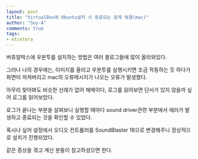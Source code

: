 ```yaml
---
layout: post
title: "VirtualBox에 Ubuntu설치 시 종료되는 문제 해결(mac)"
author: "Soy-A"
comments: true
tags:
- etcetera
---
```


버츄얼박스에 우분투를 설치하는 방법은 여러 블로그들에 많이 올라와있다.

그러나 나의 경우에는, 이미지를 올리고 우분투를 실행시키면 조금 작동하는 듯 하다가 화면이 꺼져버리고 mac의 오류메시지가 나오는 오류가 발생했다.

아무리 찾아봐도 비슷한 선례가 없어 헤메이다, 로그를 읽어보면 단서가 있지 않을까 싶어 로그를 읽어보았다.

로그가 끝나는 부분을 살펴보니 실행할 때마다 sound driver관련 부분에서 에러가 발생하고 종료되는 것을 확인할 수 있었다.

혹시나 싶어 설정에서 오디오 컨트롤러를 SoundBlaster 16으로 변경해주니 정상적으로 설치가 진행되었다.

같은 증상을 겪고 계신 분들이 참고하셨으면 한다.
